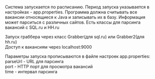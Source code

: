 Система запускается по расписанию. Период запуска указывается в настройках - app.properties.
Программа должна считывать все вакансии относящиеся к Java и записывать их в базу.
Информация может парситься с различных сайтов.
Есть классы для парсинга вакансий с SQL.ru и HH.ru

Запуск граббера через класс Grabber(для sql.ru) или Grabber2(для hh.ru)  
Доступ к вакансиям через localhost:9000

Параметры запуска прописываются в файле настроек app.properties:  
parseUrl - URL для парсинга  
port - HTTP порт для просмотра вакансий  
time - интервал парсинга